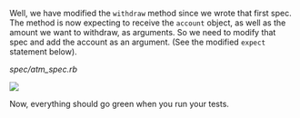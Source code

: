 Well, we have modified the `withdraw` method since we wrote that first spec. The method is now expecting to receive the `account` object, as well as the amount we want to withdraw, as arguments. So we need to modify that spec and add the account as an argument. (See the modified `expect` statement below).

_spec/atm_spec.rb_

![](https://cdn.fs.teachablecdn.com/ADNupMnWyR7kCWRvm76Laz/resize=width:1000/https://www.filepicker.io/api/file/XGEsxMVYTSSDGYLVMUC1)

Now, everything should go green when you run your tests.